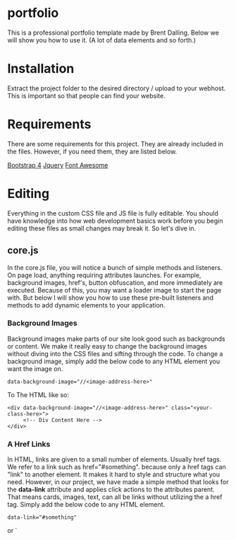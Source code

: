 
# portfolio
This is a professional portfolio template made by Brent Dalling. Below we will show you how to use it. 
(A lot of data elements and so forth.)

# Installation

Extract the project folder to the desired directory / upload to your webhost. This is important so that people can find your website.

# Requirements 
There are some requirements for this project. They are already included in the files. However, if you need them, they are listed below.

[Bootstrap 4](http://getbootstrap.com)
[Jquery](http://jquery.com)
[Font Awesome](http://fontawesome.com)

# Editing
Everything in the custom CSS file and JS file is fully editable.  You should have knowledge into how web development basics work before you begin editing these files as small changes may break it. So let's dive in. 

## core.js
In the core.js file, you will notice a bunch of simple methods and listeners. On page load, anything requiring attributes launches. For example, background images, href's, button obfuscation, and more immediately are executed. Because of this, you may want a loader image to start the page with. But below I will show you how to use these pre-built listeners and methods to add dynamic elements to your application.

### Background Images
Background images make parts of our site look good such as backgrounds or content. We make it really easy to change the background images without diving into the CSS files and sifting through the code. To change a background image, simply add the below code to any HTML element you want the image on.

	data-background-image="//<image-address-here>"
To The HTML like so:

	<div data-background-image="//<image-address-here>" class="<your-class-here>">
		 <!-- Div Content Here --> 
	</div>


### A Href Links
In HTML, links are given to a small number of elements. Usually href tags. We refer to a link such as href="#something". because only a href tags can "link" to another element. It makes it hard to style and structure what you need. However, in our project, we have made a simple method that looks for the **data-link** attribute and applies click actions to the attributes parent. That means cards, images, text, can all be links without utilizing the a href tag. Simply add the below code to any HTML element.

	data-link="#something"
or 
	`
